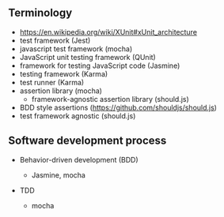 ## Terminology

* https://en.wikipedia.org/wiki/XUnit#xUnit_architecture
* test framework (Jest)
* javascript test framework (mocha)
* JavaScript unit testing framework (QUnit)
* framework for testing JavaScript code (Jasmine)
* testing framework (Karma)
* test runner (Karma)
* assertion library (mocha)
  * framework-agnostic assertion library (should.js)
* BDD style assertions (https://github.com/shouldjs/should.js)
* test framework agnostic (should.js)

## Software development process

* Behavior-driven development (BDD)
  * Jasmine, mocha
  
* TDD
  * mocha
